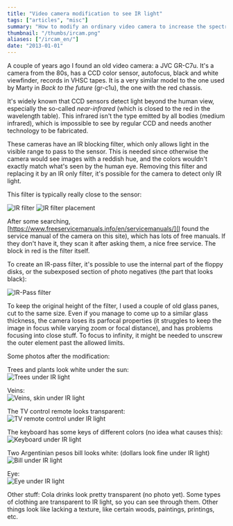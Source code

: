 ```yaml
---
title: "Video camera modification to see IR light"
tags: ["articles", "misc"]
summary: "How to modify an ordinary video camera to increase the spectrum of the light it can see, allowing the visualization of near-infrared."
thumbnail: "/thumbs/ircam.png"
aliases: ["/ircam_en/"]
date: "2013-01-01"
---
```

A couple of years ago I found an old video camera: a JVC GR-C7u. It's a camera from the 80s, has a CCD color sensor, autofocus, black and white viewfinder, records in VHSC tapes. It is a very similar model to the one used by Marty in *Back to the future* (gr-c1u), the one with the red chassis.

It's widely known that CCD sensors detect light beyond the human view, especially the so-called *near-infrared* (which is closed to the red in the wavelength table). This infrared isn't the type emitted by all bodies (medium infrared), which is impossible to see by regular CCD and needs another technology to be fabricated.

These cameras have an IR blocking filter, which only allows light in the visible range to pass to the sensor. This is needed since otherwise the camera would see images with a reddish hue, and the colors wouldn't exactly match what's seen by the human eye. Removing this filter and replacing it by an IR only filter, it's possible for the camera to detect only IR light.

This filter is typically really close to the sensor:

![IR filter](/images/ircam0.jpg)
![IR filter placement](/images/ircam3.jpg)

After some searching, [https://www.freeservicemanuals.info/en/servicemanuals/](I found the service manual of the camera on this site), which has lots of free manuals. If they don't have it, they scan it after asking them, a nice free service. The block in red is the filter itself.

To create an IR-pass filter, it's possible to use the internal part of the floppy disks, or the subexposed section of photo negatives (the part that looks black):

![IR-Pass filter](/images/ircam1.jpg)

To keep the original height of the filter, I used a couple of old glass panes, cut to the same size. Even if you manage to come up to a similar glass thickness, the camera loses its parfocal properties (it struggles to keep the image in focus while varying zoom or focal distance), and has problems focusing into close stuff. To focus to infinity, it might be needed to unscrew the outer element past the allowed limits.

Some photos after the modification:

Trees and plants look white under the sun:\
![Trees under IR light](/images/ir0.jpg)

Veins:\
![Veins, skin under IR light](/images/ir1.jpg)

The TV control remote looks transparent:\
![TV remote control under IR light](/images/ir2.jpg)

The keyboard has some keys of different colors (no idea what causes this):\
![Keyboard under IR light](/images/ir3.jpg)

Two Argentinian pesos bill looks white: (dollars look fine under IR light)\
![Bill under IR light](/images/ir4.jpg)

Eye:\
![Eye under IR light](/images/ir5.jpg) 

Other stuff: Cola drinks look pretty transparent (no photo yet). Some types of clothing are transparent to IR light, so you can see through them. Other things look like lacking a texture, like certain woods, paintings, printings, etc.
